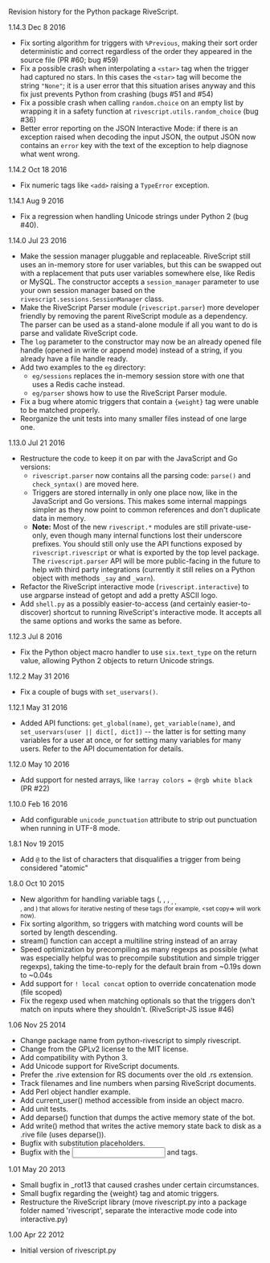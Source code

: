 Revision history for the Python package RiveScript.

1.14.3  Dec  8 2016
  - Fix sorting algorithm for triggers with `%Previous`, making their sort order
    deterministic and correct regardless of the order they appeared in the
    source file (PR #60; bug #59)
  - Fix a possible crash when interpolating a `<star>` tag when the trigger
    had captured no stars. In this cases the `<star>` tag will become the string
    `"None"`; it is a user error that this situation arises anyway and this fix
    just prevents Python from crashing (bugs #51 and #54)
  - Fix a possible crash when calling `random.choice` on an empty list by
    wrapping it in a safety function at `rivescript.utils.random_choice`
    (bug #36)
  - Better error reporting on the JSON Interactive Mode: if there is an
    exception raised when decoding the input JSON, the output JSON now contains
    an `error` key with the text of the exception to help diagnose what went
    wrong.

1.14.2  Oct 18 2016
  - Fix numeric tags like `<add>` raising a `TypeError` exception.

1.14.1  Aug 9 2016
  - Fix a regression when handling Unicode strings under Python 2 (bug #40).

1.14.0  Jul 23 2016
  - Make the session manager pluggable and replaceable. RiveScript still uses
    an in-memory store for user variables, but this can be swapped out with a
    replacement that puts user variables somewhere else, like Redis or MySQL.
    The constructor accepts a `session_manager` parameter to use your own
    session manager based on the `rivescript.sessions.SessionManager` class.
  - Make the RiveScript Parser module (`rivescript.parser`) more developer
    friendly by removing the parent RiveScript module as a dependency. The
    parser can be used as a stand-alone module if all you want to do is parse
    and validate RiveScript code.
  - The `log` parameter to the constructor may now be an already opened file
    handle (opened in write or append mode) instead of a string, if you already
    have a file handle ready.
  - Add two examples to the `eg` directory:
    - `eg/sessions` replaces the in-memory session store with one that uses
      a Redis cache instead.
    - `eg/parser` shows how to use the RiveScript Parser module.
  - Fix a bug where atomic triggers that contain a `{weight}` tag were unable
    to be matched properly.
  - Reorganize the unit tests into many smaller files instead of one large one.

1.13.0  Jul 21 2016
  - Restructure the code to keep it on par with the JavaScript and Go versions:
    - `rivescript.parser` now contains all the parsing code:
      `parse()` and `check_syntax()` are moved here.
    - Triggers are stored internally in only one place now, like in the
      JavaScript and Go versions. This makes some internal mappings simpler as
      they now point to common references and don't duplicate data in memory.
    - **Note:** Most of the new `rivescript.*` modules are still
      private-use-only, even though many internal functions lost their
      underscore prefixes. You should still only use the API functions exposed
      by `rivescript.rivescript` or what is exported by the top level package.
      The `rivescript.parser` API will be more public-facing in the future to
      help with third party integrations (currently it still relies on a Python
      object with methods `_say` and `_warn`).
  - Refactor the RiveScript interactive mode (`rivescript.interactive`) to use
    argparse instead of getopt and add a pretty ASCII logo.
  - Add `shell.py` as a possibly easier-to-access (and certainly
    easier-to-discover) shortcut to running RiveScript's interactive mode.
    It accepts all the same options and works the same as before.

1.12.3  Jul 8 2016
  - Fix the Python object macro handler to use `six.text_type` on the return
    value, allowing Python 2 objects to return Unicode strings.

1.12.2  May 31 2016
  - Fix a couple of bugs with `set_uservars()`.

1.12.1  May 31 2016
  - Added API functions: `get_global(name)`, `get_variable(name)`, and
    `set_uservars(user || dict[, dict])` -- the latter is for setting many
    variables for a user at once, or for setting many variables for many users.
    Refer to the API documentation for details.

1.12.0  May 10 2016
  - Add support for nested arrays, like `!array colors = @rgb white black`
    (PR #22)

1.10.0  Feb 16 2016
  - Add configurable `unicode_punctuation` attribute to strip out punctuation
    when running in UTF-8 mode.

1.8.1  Nov 19 2015
  - Add `@` to the list of characters that disqualifies a trigger from being
    considered "atomic"

1.8.0  Oct 10 2015
  - New algorithm for handling variable tags (<get>, <set>, <add>, <sub>,
    <mult>, <div>, <bot> and <env>) that allows for iterative nesting of
    these tags (for example, <set copy=<get orig>> will work now).
  - Fix sorting algorithm, so triggers with matching word counts will be
    sorted by length descending.
  - stream() function can accept a multiline string instead of an array
  - Speed optimization by precompiling as many regexps as possible (what was
    especially helpful was to precompile substitution and simple trigger
    regexps), taking the time-to-reply for the default brain from ~0.19s down
    to ~0.04s
  - Add support for `! local concat` option to override concatenation mode
    (file scoped)
  - Fix the regexp used when matching optionals so that the triggers don't match
    on inputs where they shouldn't. (RiveScript-JS issue #46)

1.06  Nov 25 2014
  - Change package name from python-rivescript to simply rivescript.
  - Change from the GPLv2 license to the MIT license.
  - Add compatibility with Python 3.
  - Add Unicode support for RiveScript documents.
  - Prefer the .rive extension for RS documents over the old .rs extension.
  - Track filenames and line numbers when parsing RiveScript documents.
  - Add Perl object handler example.
  - Add current_user() method accessible from inside an object macro.
  - Add unit tests.
  - Add deparse() function that dumps the active memory state of the bot.
  - Add write() method that writes the active memory state back to disk as a
    .rive file (uses deparse()).
  - Bugfix with substitution placeholders.
  - Bugfix with the <input> and <reply> tags.

1.01  May 20 2013
  - Small bugfix in _rot13 that caused crashes under certain circumstances.
  - Small bugfix regarding the {weight} tag and atomic triggers.
  - Restructure the RiveScript library (move rivescript.py into a package
    folder named 'rivescript', separate the interactive mode code into
    interactive.py)

1.00  Apr 22 2012
  - Initial version of rivescript.py
